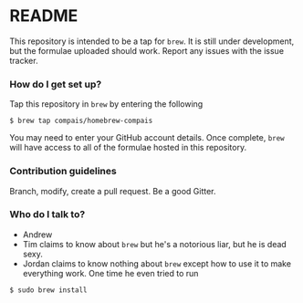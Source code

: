 # README #

This repository is intended to be a tap for ```brew```. It is still under development, but the formulae uploaded should work. Report any issues with the issue tracker.

### How do I get set up? ###

Tap this repository in ```brew``` by entering the following

```
$ brew tap compais/homebrew-compais
```

You may need to enter your GitHub account details. Once complete, ```brew``` will have access to all of the formulae hosted in this repository.

### Contribution guidelines ###

Branch, modify, create a pull request. Be a good Gitter.

### Who do I talk to? ###

* Andrew
* Tim claims to know about ```brew``` but he's a notorious liar, but he is dead sexy.
* Jordan claims to know nothing about ```brew``` except how to use it to make everything work. One time he even tried to run

```
$ sudo brew install
```

